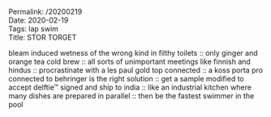 Permalink: /20200219  
Date: 2020-02-19  
Tags: lap swim  
Title: STOR TORGET  
  
bleam induced wetness of the wrong kind in filthy toilets :: only ginger and orange tea cold brew :: all sorts of unimportant meetings like finnish and hindus :: procrastinate with a les paul gold top connected :: a koss porta pro connected to behringer is the right solution :: get a sample modified to accept delftie™ signed and ship to india :: like an industrial kitchen where many dishes are prepared in parallel :: then be the fastest swimmer in the pool  
